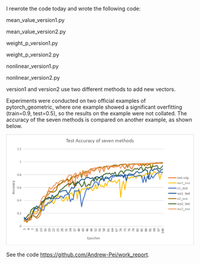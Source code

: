 I rewrote the code today and wrote the following code:

mean_value_version1.py

mean_value_version2.py

weight_p_version1.py

weight_p_version2.py

nonlinear_version1.py

nonlinear_version2.py

version1 and version2 use two different methods to add new vectors.

Experiments were conducted on two official examples of pytorch_geometric, where
one example showed a significant overfitting (train=0.9, test=0.5), so the
results on the example were not collated. The accuracy of the seven methods is
compared on another example, as shown below.

![test accuracy](media/6f9d8577781fc7223d0cabf2192a6cc2.png)

See the code <https://github.com/Andrew-Pei/work_report>.
